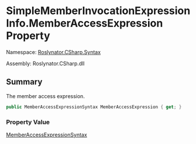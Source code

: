 # SimpleMemberInvocationExpressionInfo\.MemberAccessExpression Property

Namespace: [Roslynator.CSharp.Syntax](../../README.md)

Assembly: Roslynator\.CSharp\.dll

## Summary

The member access expression\.

```csharp
public MemberAccessExpressionSyntax MemberAccessExpression { get; }
```

### Property Value

[MemberAccessExpressionSyntax](https://docs.microsoft.com/en-us/dotnet/api/microsoft.codeanalysis.csharp.syntax.memberaccessexpressionsyntax)


